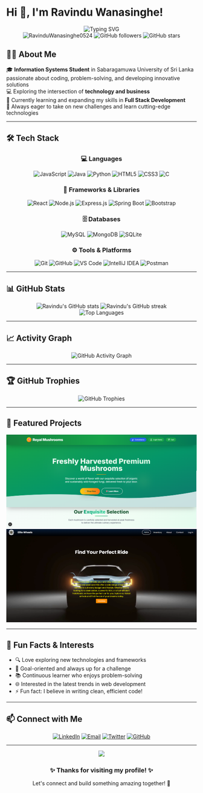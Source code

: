 # Hi 👋, I'm Ravindu Wanasinghe!

<div align="center">
  <img src="https://readme-typing-svg.herokuapp.com?font=Fira+Code&duration=3000&pause=1000&color=2F81F7&background=FFFFFF00&center=true&vCenter=true&width=600&lines=Information+Systems+Student;Full+Stack+Developer;Problem+Solver;Always+Learning+New+Technologies" alt="Typing SVG" />
</div>

<div align="center">
  <img src="https://komarev.com/ghpvc/?username=RavinduWanasinghe0524&label=Profile%20views&color=0e75b6&style=flat" alt="RavinduWanasinghe0524" />
  <img src="https://img.shields.io/github/followers/RavinduWanasinghe0524?label=Followers&style=social" alt="GitHub followers" />
  <img src="https://img.shields.io/github/stars/RavinduWanasinghe0524?label=Stars&style=social" alt="GitHub stars" />
</div>

## 🧑‍💼 About Me

🎓 **Information Systems Student** in Sabaragamuwa University of Sri Lanka passionate about coding, problem-solving, and developing innovative solutions  
💻 Exploring the intersection of **technology and business**  
🌱 Currently learning and expanding my skills in **Full Stack Development**  
🚀 Always eager to take on new challenges and learn cutting-edge technologies

---

## 🛠️ Tech Stack

<div align="center">

### 💻 Languages
![JavaScript](https://img.shields.io/badge/JavaScript-F7DF1E?style=for-the-badge&logo=JavaScript&logoColor=black)
![Java](https://img.shields.io/badge/Java-ED8B00?style=for-the-badge&logo=openjdk&logoColor=white)
![Python](https://img.shields.io/badge/Python-3776AB?style=for-the-badge&logo=python&logoColor=white)
![HTML5](https://img.shields.io/badge/HTML5-E34F26?style=for-the-badge&logo=html5&logoColor=white)
![CSS3](https://img.shields.io/badge/CSS3-1572B6?style=for-the-badge&logo=css3&logoColor=white)
![C](https://img.shields.io/badge/C-00599C?style=for-the-badge&logo=c&logoColor=white)

### 🚀 Frameworks & Libraries
![React](https://img.shields.io/badge/React-20232A?style=for-the-badge&logo=react&logoColor=61DAFB)
![Node.js](https://img.shields.io/badge/Node.js-43853D?style=for-the-badge&logo=node.js&logoColor=white)
![Express.js](https://img.shields.io/badge/Express.js-404D59?style=for-the-badge)
![Spring Boot](https://img.shields.io/badge/Spring_Boot-F2F4F9?style=for-the-badge&logo=spring-boot)
![Bootstrap](https://img.shields.io/badge/Bootstrap-563D7C?style=for-the-badge&logo=bootstrap&logoColor=white)

### 🗄️ Databases
![MySQL](https://img.shields.io/badge/MySQL-00000F?style=for-the-badge&logo=mysql&logoColor=white)
![MongoDB](https://img.shields.io/badge/MongoDB-4EA94B?style=for-the-badge&logo=mongodb&logoColor=white)
![SQLite](https://img.shields.io/badge/SQLite-07405E?style=for-the-badge&logo=sqlite&logoColor=white)

### ⚙️ Tools & Platforms
![Git](https://img.shields.io/badge/Git-F05032?style=for-the-badge&logo=git&logoColor=white)
![GitHub](https://img.shields.io/badge/GitHub-100000?style=for-the-badge&logo=github&logoColor=white)
![VS Code](https://img.shields.io/badge/VS_Code-0078D4?style=for-the-badge&logo=visual%20studio%20code&logoColor=white)
![IntelliJ IDEA](https://img.shields.io/badge/IntelliJ_IDEA-000000.svg?style=for-the-badge&logo=intellij-idea&logoColor=white)
![Postman](https://img.shields.io/badge/Postman-FF6C37?style=for-the-badge&logo=postman&logoColor=white)

</div>

---

## 📊 GitHub Stats

<div align="center">
  <img width="400" src="https://github-readme-stats.vercel.app/api?username=RavinduWanasinghe0524&show_icons=true&theme=tokyonight&hide_border=true&count_private=true" alt="Ravindu's GitHub stats" />
  <img width="400" src="https://github-readme-streak-stats.herokuapp.com/?user=RavinduWanasinghe0524&theme=tokyonight&hide_border=true" alt="Ravindu's GitHub streak" />
</div>

<div align="center">
  <img width="600" src="https://github-readme-stats.vercel.app/api/top-langs/?username=RavinduWanasinghe0524&layout=compact&theme=tokyonight&hide_border=true" alt="Top Languages" />
</div>

---

## 📈 Activity Graph

<div align="center">
  <img src="https://github-readme-activity-graph.vercel.app/graph?username=RavinduWanasinghe0524&bg_color=1a1b27&color=628fdb&line=628fdb&point=19f4d6&area=true&hide_border=true" alt="GitHub Activity Graph" />
</div>

---

## 🏆 GitHub Trophies

<div align="center">
  <img src="https://github-profile-trophy.vercel.app/?username=RavinduWanasinghe0524&theme=tokyonight&no-frame=true&row=1&column=7" alt="GitHub Trophies" />
</div>

---

## 🚀 Featured Projects

<div align="center">
  <a href="https://github.com/RavinduWanasinghe0524/royal-mushrooms-frontend.git">
    <img src="2.png" />
  </a>
  <a href="https://github.com/RavinduWanasinghe0524/car-racing-game.git">
    <img src="1.png" />
  </a>
</div>

---

## 🌟 Fun Facts & Interests

- 🔍 Love exploring new technologies and frameworks
- 🎯 Goal-oriented and always up for a challenge
- 📚 Continuous learner who enjoys problem-solving
- 🌐 Interested in the latest trends in web development
- ⚡ Fun fact: I believe in writing clean, efficient code!

---

## 📫 Connect with Me

<div align="center">
  
[![LinkedIn](https://img.shields.io/badge/LinkedIn-0077B5?style=for-the-badge&logo=linkedin&logoColor=white)]([https://linkedin.com/in/your-linkedin](https://www.linkedin.com/in/ravindu-wanasinghe-b08a50315/))
[![Email](https://img.shields.io/badge/Email-D14836?style=for-the-badge&logo=gmail&logoColor=white)](mailto:ravinduwanasinghe97@gmail.com)
[![Twitter](https://img.shields.io/badge/Twitter-1DA1F2?style=for-the-badge&logo=twitter&logoColor=white)](https://twitter.com/your-twitter)
[![GitHub](https://img.shields.io/badge/GitHub-100000?style=for-the-badge&logo=github&logoColor=white)](https://github.com/RavinduWanasinghe0524)

</div>

---

<div align="center">
  <img src="https://capsule-render.vercel.app/api?type=waving&color=gradient&height=100&section=footer&animation=fadeIn" />
</div>

<div align="center">
  <h3>✨ Thanks for visiting my profile! ✨</h3>
  <p>Let's connect and build something amazing together! 🚀</p>
</div>
